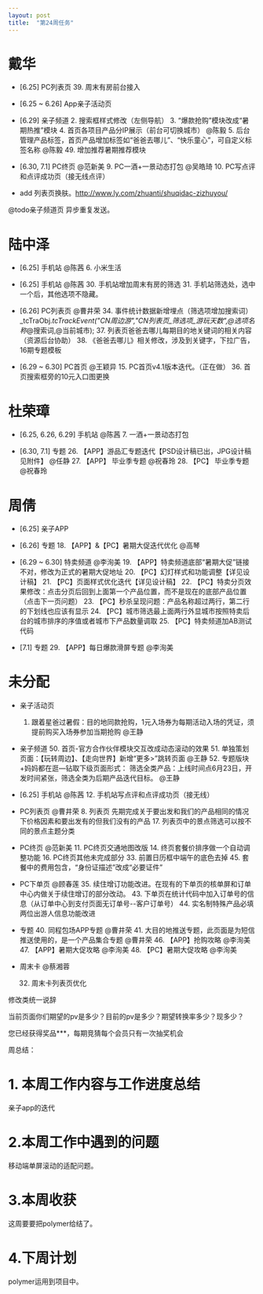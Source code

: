 ```yaml
---
layout: post
title:  "第24周任务"
---
```




# 戴华

  - [6.25] PC列表页
    39. 周末有房前台接入

  - [6.25 ~ 6.26] App亲子活动页

  - [6.29] 亲子频道
    2. 搜索框样式修改（左侧导航）
    3. “爆款抢购”模块改成“暑期热推”模块
    4. 首页各项目产品分IP展示（前台可切换城市） @陈毅
    5. 后台管理产品标签，首页产品增加标签如“爸爸去哪儿”、“快乐童心”，可自定义标签名称 @陈毅
    49. 增加推荐暑期推荐模块

  - [6.30, 7.1] PC终页 @范新美
    9. PC一酒+一景动态打包 @吴皓琦
    10. PC写点评和点评成功页（接无线点评）

  + add
    列表页换肤。http://www.ly.com/zhuanti/shuqidac-zizhuyou/

  @todo亲子频道页 异步重复发送。


# 陆中泽

  - [6.25] 手机站 @陈茜
    6. 小米生活

  - [6.25] 手机站 @陈茜
    30. 手机站增加周末有房的筛选
    31. 手机站筛选处，选中一个后，其他选项不隐藏。

  - [6.26] PC列表页 @曹井荣
    34. 事件统计数据新增埋点（筛选项增加搜索词）_tcTraObj._tcTrackEvent("CN周边游","CN列表页_筛选项_游玩天数",@选项名称_@搜索词,@当前城市);
    37. 列表页爸爸去哪儿每期目的地关键词的相关内容（资源后台协助）
    38. 《爸爸去哪儿》相关修改，涉及到关键字，下拉广告，16期专题模板

  - [6.29 ~ 6.30] PC首页 @王颖异
    15. PC首页v4.1版本迭代。（正在做）
    36. 首页搜索框旁的10元入口图更换


# 杜荣璋

  - [6.25, 6.26, 6.29] 手机站 @陈茜
    7. 一酒+一景动态打包

  - [6.30, 7.1] 专题
    26. 【APP】游品汇专题迭代【PSD设计稿已出，JPG设计稿见附件】 @任静
    27. 【APP】 毕业季专题 @祝春玲
    28. 【PC】 毕业季专题 @祝春玲


# 周倩

  - [6.25] 亲子APP

  - [6.26] 专题
    18. 【APP】&【PC】暑期大促迭代优化 @高琴

  - [6.29 ~ 6.30] 特卖频道 @李洵美
    19. 【APP】特卖频道底部“暑期大促”链接不对，修改为正式的暑期大促地址
    20. 【PC】幻灯样式和功能调整【详见设计稿】
    21. 【PC】页面样式优化迭代【详见设计稿】
    22. 【PC】特卖分页效果修改：点击分页后回到上面第一个产品位置，而不是现在的底部产品位置（点击下一页问题）
    23. 【PC】秒杀呈现问题：产品名称超过两行，第二行的下划线也应该有显示
    24. 【PC】城市筛选最上面两行外显城市按照特卖后台的城市排序的序值或者城市下产品数量调取
    25. 【PC】特卖频道加AB测试代码

  - [7.1] 专题
    29. 【APP】每日爆款滑屏专题 @李洵美



# 未分配

  - 亲子活动页
    1. 跟着星爸过暑假：目的地同款抢购，1元入场券为每期活动入场的凭证，须提前购买入场券参加当期抢购 @王静

  - 亲子频道
    50. 首页-官方合作伙伴模块交互改成动态滚动的效果
    51. 单独策划页面：【玩转周边】、【走向世界】新增“更多>”跳转页面 @王静
    52. 专题版块+妈妈都在逛—钻取下级页面形式： 筛选全类产品：上线时间点6月23日，开发时间紧张，筛选全类为后期产品迭代目标。 @王静

  - [6.25] 手机站 @陈茜
    12. 手机站写点评和点评成功页（接无线）

  - PC列表页 @曹井荣
    8. 列表页 先期完成关于要出发和我们的产品相同的情况下价格因素和要出发有的但我们没有的产品
    17. 列表页中的景点筛选可以按不同的景点主题分类

  - PC终页 @范新美
    11. PC终页交通地图改版
    14. 终页套餐价排序做一个自动调整功能
    16. PC终页其他未完成部分
    33. 前置日历框中端午的底色去掉
    45. 套餐中的费用包含，“身份证描述”改成“必要证件”

  - PC下单页 @顾春莲
    35. 续住增订功能改进。在现有的下单页的核单屏和订单中心内做关于续住增订的部分改动。
    43. 下单页在统计代码中加入订单号的信息（从订单中心到支付页面无订单号--客户订单号）
    44. 实名制特殊产品必填两位出游人信息功能改进

  - 专题
    40. 同程包场APP专题 @曹井荣
    41. 大目的地推送专题，此页面是为短信推送使用的，是一个产品集合专题 @曹井荣
    46. 【APP】抢购攻略 @李洵美
    47. 【APP】暑期大促攻略 @李洵美
    48. 【PC】暑期大促攻略 @李洵美

  - 周末卡 @蔡湘蓉

    32. 周末卡列表页优化



修改类统一说辞

当前页面你们期望的pv是多少？目前的pv是多少？期望转换率多少？现多少？


您已经获得奖品***，每期竞猜每个会员只有一次抽奖机会



周总结：

# 1. 本周工作内容与工作进度总结

亲子app的迭代

# 2.本周工作中遇到的问题

移动端单屏滚动的适配问题。

# 3.本周收获

这周要要把polymer给结了。

# 4.下周计划

polymer运用到项目中。
